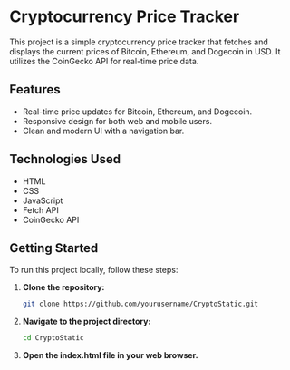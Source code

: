 # Cryptocurrency Price Tracker

This project is a simple cryptocurrency price tracker that fetches and displays the current prices of Bitcoin, Ethereum, and Dogecoin in USD. It utilizes the CoinGecko API for real-time price data.

## Features

- Real-time price updates for Bitcoin, Ethereum, and Dogecoin.
- Responsive design for both web and mobile users.
- Clean and modern UI with a navigation bar.

## Technologies Used

- HTML
- CSS
- JavaScript
- Fetch API
- CoinGecko API

## Getting Started

To run this project locally, follow these steps:

1. **Clone the repository:**

   ```bash
   git clone https://github.com/yourusername/CryptoStatic.git

2. **Navigate to the project directory:**
   ```bash
   cd CryptoStatic

3. **Open the index.html file in your web browser.**   
